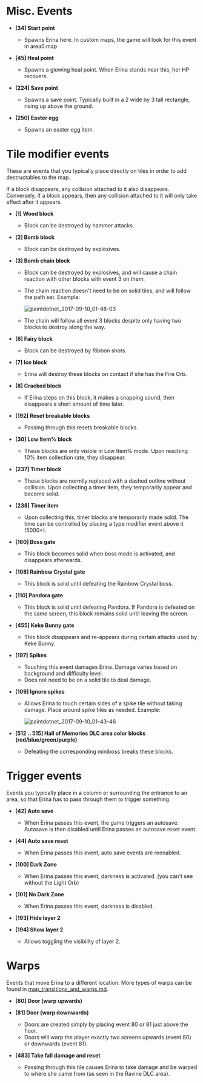 # Misc. Events

- **[34] Start point**
  - Spawns Erina here.  In custom maps, the game will look for this event in area0.map

- **[45] Heal point**
  - Spawns a glowing heal point.  When Erina stands near this, her HP recovers.

- **[224] Save point**
  - Spawns a save point.  Typically built in a 2 wide by 3 tall rectangle, rising up above the ground.

- **[250] Easter egg**
  - Spawns an easter egg item.


# Tile modifier events

These are events that you typically place directly on tiles in order to add destructables to the map.

If a block disappears, any collision attached to it also disappears. Conversely, if a block appears, then any collision attached to it will only take effect after it appears.

- **[1] Wood block**
  - Block can be destroyed by hammer attacks.

- **[2] Bomb block**
  - Block can be destroyed by explosives.

- **[3] Bomb chain block**
  - Block can be destroyed by explosives, and will cause a chain reaction with other blocks with event 3 on them.
  - The chain reaction doesn't need to be on solid tiles, and will follow the path set. Example:
  
    ![paintdotnet_2017-09-10_01-48-03](https://user-images.githubusercontent.com/19506837/30246509-1df76ac8-95ca-11e7-8eaf-ff68adec8a48.png)
  - The chain will follow all event 3 blocks despite only having two blocks to destroy along the way.

- **[6] Fairy block**
  - Block can be destroyed by Ribbon shots.

- **[7] Ice block**
  - Erina will destroy these blocks on contact if she has the Fire Orb.

- **[8] Cracked block**
  - If Erina steps on this block, it makes a snapping sound, then disappears a short amount of time later.

- **[192] Reset breakable blocks**
  - Passing through this resets breakable blocks.
  
- **[30] Low Item% block**
  - These blocks are only visible in Low Item% mode. Upon reaching 10% item collection rate, they disappear.

- **[237] Timer block**
  - These blocks are normlly replaced with a dashed outline without collision.  Upon collecting a timer item, they temporarily appear and become solid.

- **[238] Timer item**
  - Upon collecting this, timer blocks are temporarily made solid.  The time can be controlled by placing a type modifier event above it (5000+).

- **[160] Boss gate**
  - This block becomes solid when boss mode is activated, and disappears afterwards.

- **[108] Rainbow Crystal gate**
  - This block is solid until defeating the Rainbow Crystal boss.

- **[110] Pandora gate**
  - This block is solid until defeating Pandora. If Pandora is defeated on the same screen, this block remains solid until leaving the screen.

- **[455] Keke Bunny gate**
  - This block disappears and re-appears during certain attacks used by Keke Bunny.

- **[197] Spikes**
  - Touching this event damages Erina. Damage varies based on background and difficulty level.
  - Does not need to be on a solid tile to deal damage.

- **[109] Ignore spikes**
  - Allows Erina to touch certain sides of a spike tile without taking damage. Place around spike tiles as needed. Example:
  
    ![paintdotnet_2017-09-10_01-43-46](https://user-images.githubusercontent.com/19506837/30246488-82aa2c2c-95c9-11e7-9d5d-d9fcd978ac52.png)

- **[512 .. 515] Hall of Memories DLC area color blocks (red/blue/green/purple)**
  - Defeating the corresponding miniboss breaks these blocks.



# Trigger events

Events you typically place in a column or surrounding the entrance to an area, so that Erina has to pass through them to trigger something.

- **[42] Auto save**
  - When Erina passes this event, the game triggers an autosave.  Autosave is then disabled until Erina passes an autosave reset event.

- **[44] Auto save reset**
  - When Erina passes this event, auto save events are reenabled.

- **[100] Dark Zone**
  - When Erina passes this event, darkness is activated. (you can't see without the Light Orb)

- **[101] No Dark Zone**
  - When Erina passes this event, darkness is disabled.

- **[193] Hide layer 2**
- **[194] Show layer 2**
  - Allows toggling the visibility of layer 2.


# Warps

Events that move Erina to a different location. More types of warps can be found in [map_transitions_and_warps.md](map_transitions_and_warps.md).

- **[80] Door (warp upwards)**
- **[81] Door (warp downwards)**
  - Doors are created simply by placing event 80 or 81 just above the floor.
  - Doors will warp the player exactly two screens upwards (event 80) or downwards (event 81).

- **[483] Take fall damage and reset**
  - Passing through this tile causes Erina to take damage and be warped to where she came from (as seen in the Ravine DLC area).
